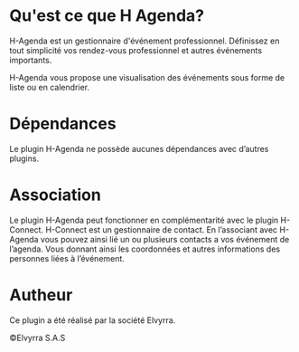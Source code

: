 # Qu'est ce que H Agenda?

H-Agenda est un gestionnaire d'événement professionnel. Définissez en tout simplicité vos rendez-vous professionnel et autres événements importants.

H-Agenda vous propose une visualisation des événements sous forme de liste ou en calendrier.

# Dépendances

Le plugin H-Agenda ne possède aucunes dépendances avec d’autres plugins.

# Association

Le plugin H-Agenda peut fonctionner en complémentarité avec le plugin H-Connect. H-Connect est un gestionnaire de contact. En l’associant avec H-Agenda vous pouvez ainsi lié un ou plusieurs contacts a vos événement de l’agenda.  Vous donnant ainsi les coordonnées et autres informations des personnes liées à l’événement.

# Autheur

Ce plugin a été réalisé par la société Elvyrra.

©Elvyrra S.A.S
